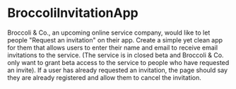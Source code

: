 # BroccoliInvitationApp
Broccoli & Co., an upcoming online service company, would like to let people "Request an invitation" on their app. 
Create a simple yet clean app for them that allows users to enter their name and email to receive email invitations to the service. (The service is in closed beta and Broccoli & Co. only want to grant beta access to the service to people who have requested an invite). 
If a user has already requested an invitation, the page should say they are already registered and allow them to cancel the invitation.
